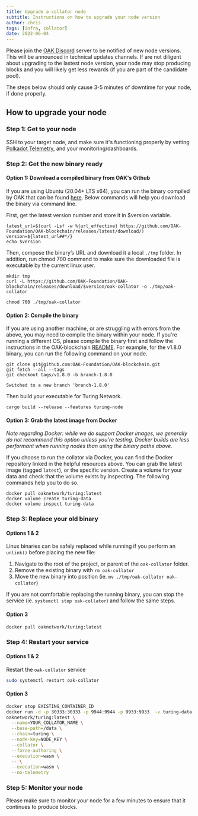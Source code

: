 ```yaml
---
title: Upgrade a collator node
subtitle: Instructions on how to upgrade your node version
author: chris
tags: [infra, collator]
date: 2022-06-04
---
```


Please join the [OAK Discord](https://discord.gg/7W9UDvsbwh) server to be notified of new node versions. This will be announced in technical updates channels. If are not diligent about upgrading to the lastest node version, your node may stop producing blocks and you will likely get less rewards (if you are part of the candidate pool).

The steps below should only cause 3-5 minutes of downtime for your node, if done properly.

## How to upgrade your node

### Step 1: Get to your node
SSH to your target node, and make sure it's functioning properly by vetting [Polkadot Telemetry](https://telemetry.polkadot.io/#list/0x0f62b701fb12d02237a33b84818c11f621653d2b1614c777973babf4652b535d), and your monitoring/dashboards.

### Step 2: Get the new binary ready

#### Option 1: Download a compiled binary from OAK's Github
If you are using Ubuntu (20.04+ LTS x64), you can run the binary compiled by OAK that can be found [here](https://github.com/OAK-Foundation/OAK-blockchain/releases/latest). Below commands will help you download the binary via command line.

First, get the latest version number and store it in $version variable.
```
latest_url=$(curl -Lsf -w %{url_effective} https://github.com/OAK-Foundation/OAK-blockchain/releases/latest/download/)
version=${latest_url##*/}
echo $version
```

Then, compose the binary’s URL and download it a local `./tmp` folder. In addition, run chmod 700 command to make sure the downloaded file is executable by the current linux user.
```
mkdir tmp
curl -L https://github.com/OAK-Foundation/OAK-blockchain/releases/download/$version/oak-collator -o ./tmp/oak-collator

chmod 700 ./tmp/oak-collator
```

#### Option 2: Compile the binary
If you are using another machine, or are struggling with errors from the above, you may need to compile the binary within your node. If you're running a different OS, please compile the binary first and follow the instructions in the OAK-blockchain [README](https://github.com/OAK-Foundation/OAK-blockchain#install-oak-blockchain). For example, for the v1.8.0 binary, you can run the following command on your node.

```
git clone git@github.com:OAK-Foundation/OAK-blockchain.git
git fetch --all --tags
git checkout tags/v1.8.0 -b branch-1.8.0

Switched to a new branch 'branch-1.8.0'
```

Then build your executable for Turing Network.

```
cargo build --release --features turing-node
```

#### Option 3: Grab the latest image from Docker
*Note regarding Docker: while we do support Docker images, we generally do not recommend this option unless you're testing. Docker builds are less performant when running nodes than using the binary paths above.*

If you choose to run the collator via Docker, you can find the Docker repository linked in the helpful resources above. You can grab the latest image (tagged `latest`), or the specific version. Create a volume for your data and check that the volume exists by inspecting. The following commands help you to do so.

```
docker pull oaknetwork/turing:latest
docker volume create turing-data
docker volume inspect turing-data
```

### Step 3: Replace your old binary

#### Options 1 & 2

Linux binaries can be safely replaced while running if you perform an `unlink()` before placing the new file:
1. Navigate to the root of the project, or parent of the `oak-collator` folder.
2. Remove the existing binary with `rm oak-collator`
3. Move the new binary into position (ie. `mv ./tmp/oak-collator oak-collator`)

If you are not comfortable replacing the running binary, you can stop the service (ie. `systemctl stop oak-collator`) and follow the same steps.

#### Option 3

```bash
docker pull oaknetwork/turing:latest
```

### Step 4: Restart your service

#### Options 1 & 2
Restart the `oak-collator` service

```bash
sudo systemctl restart oak-collator
```

#### Option 3

```bash
docker stop EXISTING_CONTAINER_ID
docker run -d -p 30333:30333 -p 9944:9944 -p 9933:9933  -v turing-data:/data
oaknetwork/turing:latest \
  --name=YOUR_COLLATOR_NAME \
  --base-path=/data \
  --chain=turing \
  --node-key=NODE_KEY \
  --collator \
  --force-authoring \
  --execution=wasm \
  -- \
  --execution=wasm \
  --no-telemetry
```

### Step 5: Monitor your node
Please make sure to monitor your node for a few minutes to ensure that it continues to produce blocks.
